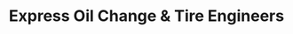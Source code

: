 ---
title: "Express Oil Change & Tire Engineers"
url: /alpharetta/express-oil-change-and-tire-engineers/
shop: tyres
---